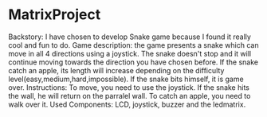 # MatrixProject

Backstory: I have chosen to develop Snake game because I found it really cool and fun to do.
Game description: the game presents a snake which can move in all 4 directions using a joystick. The snake doesn't stop and it will continue moving towards the direction you have chosen before. If the snake catch an apple, its length will increase depending on the difficulty level(easy,medium,hard,impossible). If the snake bits himself, it is game over.
Instructions: To move, you need to use the joystick. If the snake hits the wall, he will return on the parralel wall. To catch an apple, you need to walk over it.
Used Components: LCD, joystick, buzzer and the ledmatrix.
